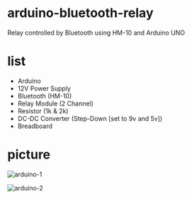 # arduino-bluetooth-relay
Relay controlled by Bluetooth using HM-10 and Arduino UNO

# list
<ul>
  <li>Arduino</li>
  <li>12V Power Supply</li>
  <li>Bluetooth (HM-10)</li>
  <li>Relay Module (2 Channel)</li>
  <li>Resistor (1k & 2k)</li>
  <li>DC-DC Converter (Step-Down [set to 9v and 5v])</li>
  <li>Breadboard</li>
</ul>

# picture
![arduino-1](https://user-images.githubusercontent.com/26339491/54202283-a7e06000-450a-11e9-9fe2-1bf20dce1192.jpg)

![arduino-2](https://user-images.githubusercontent.com/26339491/54202433-f7269080-450a-11e9-9fd8-1fcb020501e3.jpg)
